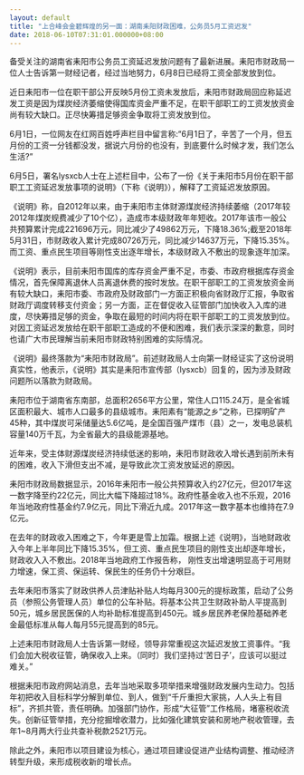 ```yaml
---
layout: default
title: "上合峰会金碧辉煌的另一面：湖南耒阳财政困难，公务员5月工资迟发"
date: 2018-06-10T07:31:01.000000+08:00
---
```


备受关注的湖南省耒阳市公务员工资延迟发放问题有了最新进展。耒阳市财政局一位人士告诉第一财经记者，经过当地努力，6月8日已经将工资全部发放到位。

近日耒阳市一位在职干部公开反映5月份工资未发放后，耒阳市财政局回应称延迟发工资是因为煤炭经济萎缩使得国库资金严重不足，在职干部职工的工资发放资金尚有较大缺口。正尽快筹措足够资金争取将工资发放到位。

6月1日，一位网友在红网百姓呼声栏目中留言称:“6月1日了，辛苦了一个月，但五月份的工资一分钱都没发，据说六月份的也没有，到底要什么时候才发，我们怎么生活?”

6月5日，署名lysxcb人士在上述栏目中，公布了一份《关于耒阳市5月份在职干部职工工资延迟发放事项的说明》（下称《说明》），解释了工资延迟发放原因。

《说明》称，自2012年以来，由于耒阳市主体财源煤炭经济持续萎缩（2017年较2012年煤炭规费减少了10个亿），造成市本级财政年年短收。2017年该市一般公共预算累计完成221696万元，同比减少了49862万元，下降18.36%;截至2018年5月31日，市财政收入累计完成80726万元，同比减少14637万元，下降15.35%。而工资、重点民生项目等刚性支出逐年增长，本级财政入不敷出的现象逐年加深。

《说明》表示，目前耒阳市国库的库存资金严重不足，市委、市政府根据库存资金情况，首先保障离退休人员离退休费的按时发放。在职干部职工的工资发放资金尚有较大缺口，耒阳市委、市政府及财政部门一方面正积极向省财政厅汇报，争取省财政厅调度转移支付资金；另一方面，正在督促收入征管部门加快收入入库的进度，尽快筹措足够的资金，争取在最短的时间内将在职干部职工的工资发放到位。对因工资延迟发放给在职干部职工造成的不便和困难，我们表示深深的歉意，同时也请广大市民理解当前耒阳市财政特别困难的实际情况。

《说明》最终落款为“耒阳市财政局”。前述财政局人士向第一财经证实了这份说明真实性，他表示，《说明》其实是耒阳市宣传部（lysxcb）回复的，因为涉及财政问题所以落款为财政局。

耒阳市位于湖南省东南部，总面积2656平方公里，常住人口115.24万，是全省城区面积最大、城市人口最多的县级城市。耒阳素有“能源之乡”之称，已探明矿产45种，其中煤炭可采储量达5.6亿吨，是全国百强产煤市（县）之一，发电总装机容量140万千瓦，为全省最大的县级能源基地。

近年来，受主体财源煤炭经济持续低迷的影响，耒阳市财政收入增长遇到前所未有的困难，收入下滑但支出不减，是导致此次工资发放延迟的原因。

耒阳市财政局数据显示，2016年耒阳市一般公共预算收入约27亿元，但2017年这一数字降至约22亿元，同比大幅下降超过18%。政府性基金收入也不乐观，2016年当地政府性基金约7.9亿元，同比下滑近九成。2017年这一数字基本也维持在7.9亿元。

在去年的财政收入困难之下，今年更是雪上加霜。根据上述《说明》，当地财政收入今年上半年同比下降15.35%，但工资、重点民生项目的刚性支出却逐年增长，财政收入入不敷出。2018年当地政府工作报告称， 刚性支出增速明显高于可用财力增速，保工资、保运转、保民生的任务仍十分艰巨。

去年耒阳市落实了财政供养人员津贴补贴人均每月300元的提标政策，启动了公务员（参照公务管理人员）单位的公车补贴。将基本公共卫生财政补助人平提高到50元，城乡居民医保的人均补助标准提高到450元。城乡居民养老保险基础养老金最低标准从每人每月55元提高到的85元。

上述耒阳市财政局人士告诉第一财经，领导非常重视这次延迟发放工资事件。“我们会加大税收征管，确保收入上来。（同时）我们坚持过‘苦日子’，应该可以挺过难关。”

根据耒阳市政府网站消息，去年当地采取多项举措来增强财政发展内生动力。包括年初把收入目标科学分解到单位、到人，做到“千斤重担大家挑，人人头上有目标”，齐抓共管，责任明确。加强部门协作，形成“大征管”工作格局，堵塞税收流失。创新征管举措，充分挖掘增收潜力，比如强化建筑安装和房地产税收管理，去年1~8月两大行业共查补税款2521万元。

除此之外，耒阳市以项目建设为核心，通过项目建设促进产业结构调整、推动经济转型升级，来形成税收新的增长点。

